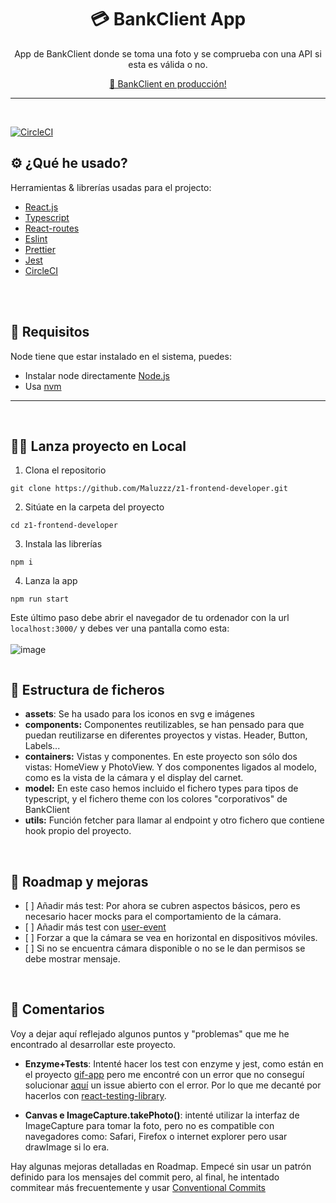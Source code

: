<div align="center">
  <h1 align="center"> 💳️ BankClient App</h3>
  <p align="center">
       App de BankClient donde se toma una foto y se comprueba con una API si esta es válida o no. 
    <br />
  </p>
  <p>
       <a href="https://z1-frontend-developer-maaluuz.vercel.app/">
     🚀 BankClient en producción! </a> 
    </p>
</div>
<hr/>
   <br />

[![CircleCI](https://circleci.com/gh/circleci/circleci-docs.svg?style=shield)](https://circleci.com/gh/Maluzzz/z1-frontend-developer)

## ⚙️ ¿Qué he usado? 

Herramientas & librerías usadas para el projecto:

* [React.js](https://reactjs.org/)
* [Typescript](https://www.typescriptlang.org/)
* [React-routes](https://reactrouter.com/)
* [Eslint](https://eslint.org/)
* [Prettier](https://prettier.io/docs/en/configuration.html)
* [Jest](https://jestjs.io/)
* [CircleCI](https://circleci.com/)
<br/>
<br/>

## 📝 Requisitos 
Node tiene que estar instalado en el sistema, puedes:
* Instalar node directamente [Node.js](https://nodejs.org/en/)
* Usa [nvm](https://github.com/nvm-sh/nvm)

<hr/>
<br/>

## 👨‍💻 Lanza proyecto en Local 


1. Clona el repositorio
```
git clone https://github.com/Maluzzz/z1-frontend-developer.git
```
2. Sitúate en la carpeta del proyecto
```
cd z1-frontend-developer
```
3. Instala las librerías

```
npm i
```

4. Lanza la app
```
npm run start
```

Este último paso debe abrir el navegador de tu ordenador con la url `localhost:3000/`
y debes ver una pantalla como esta:
<br/>
<br/>
<img src="https://i.ibb.co/FWPRkDM/image-1.png"
     alt="image"
     style="float: left; margin-right: 10px;" />

&nbsp;&nbsp;
## 📁 Estructura de ficheros 
- **assets**: Se ha usado para los iconos en svg e imágenes
- **components:** Componentes reutilizables, se han pensado para que puedan reutilizarse en diferentes proyectos y vistas. Header, Button, Labels...
- **containers:** Vistas y componentes. En este proyecto son sólo dos vistas: HomeView y PhotoView. Y dos componentes ligados al modelo, como es la vista de la cámara y el display del carnet.
- **model:** En este caso hemos incluido el fichero types para tipos de typescript, y el fichero theme con los colores "corporativos" de BankClient
- **utils:** Función fetcher para llamar al endpoint y otro fichero que contiene hook propio del proyecto.
<br/>

## 🚧 Roadmap y mejoras 

- \[ ] Añadir más test: Por ahora se cubren aspectos básicos, pero es necesario hacer mocks para el comportamiento de la cámara. 
- \[ ] Añadir más test con [user-event](https://testing-library.com/docs/dom-testing-library/api-events/)
- \[ ] Forzar a que la cámara se vea en horizontal en dispositivos móviles.
- \[ ] Si no se encuentra cámara disponible o no se le dan permisos se debe mostrar mensaje. 

<br/>

## 🙋 Comentarios

 Voy a dejar aquí reflejado algunos puntos y "problemas" que me he encontrado al desarrollar este proyecto.

- **Enzyme+Tests**: Intenté hacer los test con enzyme y jest, como están en el proyecto [gif-app](https://github.com/Maluzzz/gif-app) pero me encontré con un error que no conseguí solucionar [aquí](https://github.com/adriantoine/enzyme-to-json/issues/126) un issue abierto con el error. Por lo que me decanté por hacerlos con [react-testing-library](https://testing-library.com/).

- **Canvas e ImageCapture.takePhoto()**: intenté utilizar la interfaz de ImageCapture para tomar la foto, pero no es compatible con navegadores como: Safari, Firefox o internet explorer pero usar drawImage si lo era.

Hay algunas mejoras detalladas en Roadmap.
Empecé sin usar un patrón definido para los mensajes del commit pero, al final, he intentado commitear más frecuentemente y usar [Conventional Commits](https://www.conventionalcommits.org/en/v1.0.0-beta.2/)
